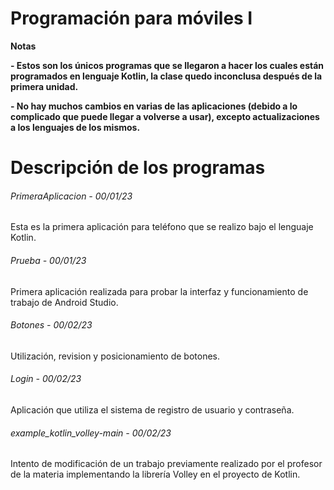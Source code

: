 # Programación para móviles I

<!----Notas---->
**Notas**

**- Estos son los únicos programas que se llegaron a hacer los cuales están programados en lenguaje Kotlin, la clase quedo inconclusa después de la primera unidad.**

**- No hay muchos cambios en varias de las aplicaciones (debido a lo complicado que puede llegar a volverse a usar), excepto actualizaciones a los lenguajes de los mismos.**
<!----Separador de las notas---->

<!----Directorio con descripción de los programas---->
# Descripción de los programas
###### PrimeraAplicacion - 00/01/23
Esta es la primera aplicación para teléfono que se realizo bajo el lenguaje Kotlin.

<!----Separador---->

###### Prueba - 00/01/23
Primera aplicación realizada para probar la interfaz y funcionamiento de trabajo de Android Studio.

<!----Separador---->

###### Botones - 00/02/23
Utilización, revision y posicionamiento de botones.

<!----Separador---->

###### Login - 00/02/23
Aplicación que utiliza el sistema de registro de usuario y contraseña.

<!----Separador---->

###### example_kotlin_volley-main - 00/02/23
Intento de modificación de un trabajo previamente realizado por el profesor de la materia implementando la librería Volley en el proyecto de Kotlin.

<!----Separador del directorio con descripción de los programas---->